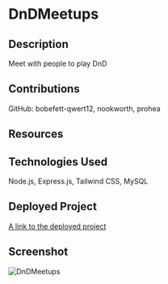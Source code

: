 # DnDMeetups

## Description

Meet with people to play DnD

## Contributions

GitHub: bobefett-qwert12, nookworth, prohea

## Resources

## Technologies Used

Node.js, Express.js, Tailwind CSS, MySQL

## Deployed Project

[A link to the deployed project]()

## Screenshot

![DnDMeetups]()